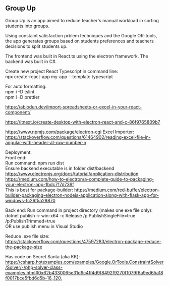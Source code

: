 ## Group Up

Group Up is an app aimed to reduce teacher's manual workload in sorting students into groups.

Using constaint satisfaction prblem techniques and the Google OR-tools, the app generates groups based on students preferences and teachers decisions to split students up.

The frontend was bulit in React.ts using the electron framework.
The backend was built in C#.

Create new project React Typescript in command line:  
npx create-react-app my-app --template typescript

For auto formatting:  
npm i -D tslint  
npm i -D prettier

https://abiodun.dev/import-spreadsheets-or-excel-in-your-react-component/ 

https://itnext.io/create-desktop-with-electron-react-and-c-86f9765809b7

https://www.npmjs.com/package/electron-cgi
Excel Importer:   
https://stackoverflow.com/questions/61464902/reading-excel-file-in-angular-with-header-at-row-number-n


Deployment:   
Front end:  
Run command: npm run dist   
Ensure backend executable is in folder dist/backend
https://www.electronjs.org/docs/tutorial/application-distribution
https://medium.com/how-to-electron/a-complete-guide-to-packaging-your-electron-app-1bdc717d739f   
This is best for package-builder: https://medium.com/red-buffer/electron-builder-packaging-electron-nodejs-application-along-with-flask-app-for-windows-fc26f5a29870


Back end:
Run command in project directory (makes one exe file only):   
dotnet publish -r win-x64 -c Release /p:PublishSingleFile=true /p:PublishTrimmed=true   
OR use publish menu in Visual Studio



Reduce .exe file size:
https://stackoverflow.com/questions/47597283/electron-package-reduce-the-package-size


Has code on Secret Santa (aka KK):   
https://csharp.hotexamples.com/examples/Google.OrTools.ConstraintSolver/Solver/-/php-solver-class-examples.html#0x62b4330065e31d9c4ff4d9f8492f9270f1079f6a9ed65a18f0017bce5fbd6d5b-16,,120,
